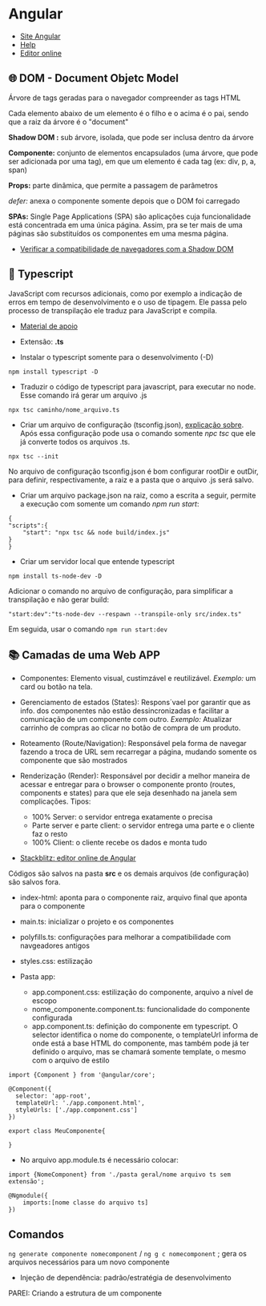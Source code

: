 # Angular
- [Site Angular](https://angular.io/)
- [Help](https://github.com/felipeAguiarCode/angular-playground/tree/main/C1%20-%20Web%20Components)
- [Editor online](https://stackblitz.com/)

## 🌐 DOM - Document Objetc Model
Árvore de tags geradas para o navegador  compreender as tags HTML

Cada elemento abaixo de um elemento é o filho e o acima é o pai, sendo que a raiz da árvore é o "document"

**Shadow DOM :** sub árvore, isolada, que pode ser inclusa dentro da árvore

**Componente:** conjunto de elementos encapsulados (uma árvore, que pode ser adicionada por uma tag), em que um elemento é cada tag (ex: div, p, a, span)

**Props:** parte dinâmica, que permite a passagem de parâmetros

_defer:_ anexa o componente somente depois que o DOM foi carregado

**SPAs:** Single Page Applications (SPA) são aplicações cuja funcionalidade está concentrada em uma única página. Assim, pra se ter mais de uma páginas são substituídos os componentes em uma mesma página.

- [Verificar a compatibilidade de navegadores com a Shadow DOM](https://caniuse.com/)

## 🎫 Typescript
JavaScript com recursos adicionais, como por exemplo a indicação de erros em tempo de desenvolvimento e o uso de tipagem. Ele passa pelo processo de transpilação ele traduz para JavaScript e compila.

- [Material de apoio](https://github.com/felipeAguiarCode/angular-playground/tree/main/C2%20-%20Typescript%20para%20Angular)

- Extensão: **.ts**

- Instalar o typescript somente para o desenvolvimento (-D)

```npm install typescript -D ```

- Traduzir o código de typescript para javascript, para executar no node. Esse comando irá gerar um arquivo .js

```npx tsc caminho/nome_arquivo.ts ```

- Criar um arquivo de configuração (tsconfig.json), [explicação sobre](https://www.typescriptlang.org/tsconfig). Após essa configuração pode usa o comando somente _npc tsc_ que ele já converte todos os arquivos .ts.

```npx tsc --init ```

No arquivo de configuração tsconfig.json é bom configurar rootDir e outDir, para definir, respectivamente, a raiz e a pasta que o arquivo .js será salvo.

- Criar um arquivo package.json na raiz, como a escrita a seguir, permite a execução com somente um comando _npm run start_:


```
{
"scripts":{
    "start": "npx tsc && node build/index.js"
}
}
```

- Criar um servidor local que entende typescript

```npm install ts-node-dev -D```

Adicionar o comando no arquivo de configuração, para simplificar a transpilação e não gerar build: 

```
"start:dev":"ts-node-dev --respawn --transpile-only src/index.ts"
```
Em seguida, usar o comando ```npm run start:dev```


## 📚 Camadas de uma Web APP

- Componentes: Elemento visual, custimzável e reutilizável. _Exemplo:_ um card ou botão na tela.

- Gerenciamento de estados (States): Respons´vael por garantir que as info. dos componentes não estão dessincronizadas e facilitar a comunicação de um componente com outro. _Exemplo:_ Atualizar carrinho de compras ao clicar no botão de compra de um produto. 

- Roteamento (Route/Navigation): Responsável pela forma de navegar fazendo a troca de URL sem recarregar a página, mudando somente os componente que são mostrados

- Renderização (Render):  Responsável por decidir a melhor maneira de acessar e entregar para o browser o componente pronto (routes, components e states) para que ele seja desenhado na janela sem complicações.
Tipos: 
    - 100% Server: o servidor entrega exatamente o precisa
    - Parte server e parte client: o servidor entrega uma parte e o cliente faz o resto
    - 100% Client: o cliente recebe os dados e monta tudo

- [Stackblitz: editor online de Angular](https://stackblitz.com/edit/stackblitz-starters-ehjkhh?description=An%20angular-cli%20project%20based%20on%20@angular/animations,%20@angular/common,%20@angular/compiler,%20@angular/core,%20@angular/forms,%20@angular/platform-browser,%20@angular/platform-browser-dynamic,%20@angular/router,%20core-js,%20rxjs,%20tslib%20and%20zone.js&file=src%2Fmain.ts&title=Angular%20Starter)

Códigos são salvos na pasta **src** e os demais arquivos (de configuração) são salvos fora.
- index-html: aponta para o componente raiz, arquivo final que aponta para o componente
- main.ts: inicializar o projeto e os componentes
- polyfills.ts: configurações para melhorar a compatibilidade com navgeadores antigos
- styles.css: estilização

- Pasta app:
    - app.component.css: estilização do componente, arquivo a nível de escopo
    - nome_componente.component.ts: funcionalidade do componente configurada
    - app.component.ts: definição do componente em typescript. O selector identifica o nome do componente, o templateUrl informa de onde está a base HTML do componente, mas também pode já ter definido o arquivo, mas se chamará somente template, o mesmo com o arquivo de estilo

``` 
import {Component } from '@angular/core';

@Component({
  selector: 'app-root',
  templateUrl: './app.component.html',
  styleUrls: ['./app.component.css']
})

export class MeuComponente{

}

```

- No arquivo app.module.ts é necessário colocar:

``` 
import {NomeComponent} from './pasta geral/nome arquivo ts sem extensão';

@Ngmodule({
    imports:[nome classe do arquivo ts]
})
```

## Comandos
```ng generate componente nomecomponent``` / ```ng g c nomecomponent``` ; gera os arquivos necessários para um novo componente 


- Injeção de dependência: padrão/estratégia de desenvolvimento


PAREI: Criando a estrutura de um componente

